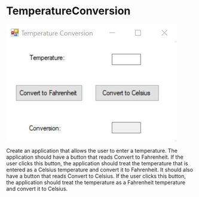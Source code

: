 # TemperatureConversion

![](image/Temperature_Conversion.jpg)

Create an application that allows the user to enter a temperature. The application should have a button that reads Convert to Fahrenheit. If the user clicks this button, the application should treat the temperature that is entered as a Celsius temperature and convert it to Fahrenheit.
It should also have a button that reads Convert to Celsius. If the user clicks this button, the application should treat the temperature as a Fahrenheit temperature and convert it to Celsius.
